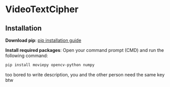 # VideoTextCipher

## Installation

**Download pip**: [pip installation guide](https://pip.pypa.io/en/stable/installation/)

**Install required packages**: Open your command prompt (CMD) and run the following command:

   ```bash
   pip install moviepy opencv-python numpy
   ```
too bored to write description, you and the other person need the same key btw
